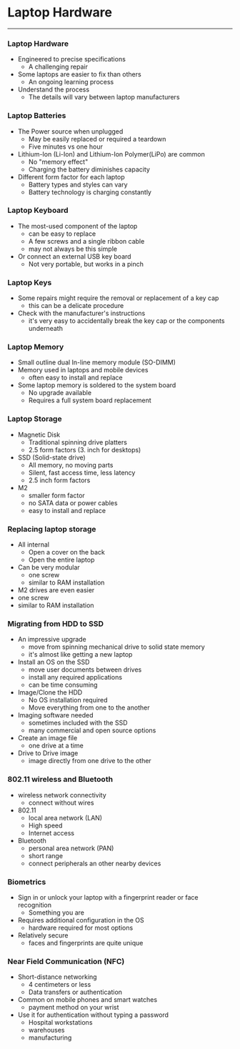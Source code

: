 # Laptop Hardware

---

### Laptop Hardware
- Engineered to precise specifications
	- A challenging repair
- Some laptops are easier to fix than others
	- An ongoing learning process
- Understand the process
	- The details will vary between laptop manufacturers

### Laptop Batteries
- The Power source when unplugged
	- May be easily replaced or required a teardown
	- Five minutes vs one hour
- Lithium-Ion (Li-Ion) and Lithium-Ion Polymer(LiPo) are common
	- No "memory effect"
	- Charging the battery diminishes capacity
- Different form factor for each laptop
	- Battery types and styles can vary
	- Battery technology is charging constantly

### Laptop Keyboard
- The most-used component of the laptop
	- can be easy to replace
	- A few screws and a single ribbon cable
	- may not always be this simple
- Or connect an external USB key board
	- Not very portable, but works in a pinch

### Laptop Keys
- Some repairs might require the removal or replacement of a key cap
	- this can be a delicate procedure
- Check with the manufacturer's instructions
	- it's very easy to accidentally break the key cap or the components underneath

### Laptop Memory
- Small outline dual In-line memory module (SO-DIMM)
- Memory used in laptops and mobile devices
	- often easy to install and replace
- Some laptop memory is soldered to the system board
	- No upgrade available
	- Requires a full system board replacement

### Laptop Storage
- Magnetic Disk
	- Traditional spinning drive platters 
	- 2.5 form factors (3. inch for desktops)
- SSD (Solid-state drive)
	- All memory, no moving parts
	- Silent, fast access time, less latency
	- 2.5 inch form factors
- M2
	- smaller form factor
	- no SATA data or power cables
	- easy to install and replace

### Replacing laptop storage
- All internal
	- Open a cover on the back
	- Open the entire laptop
- Can be very modular
	- one screw
	- similar to RAM installation
- M2 drives are even easier
- one screw
- similar to RAM installation

### Migrating from HDD to SSD
- An impressive upgrade
	- move from spinning mechanical drive to solid state memory
	- it's almost like getting a new laptop
- Install an OS on the SSD
	- move user documents between drives
	- install any required applications
	- can be time consuming
- Image/Clone the HDD
	- No OS installation required
	- Move everything from one to the another
- Imaging software needed
	- sometimes included with the SSD
	- many commercial and open source options
- Create an image file
	- one drive at a time
- Drive to Drive image
	- image directly from one drive to the other

### 802.11 wireless and Bluetooth
- wireless network connectivity
	- connect without wires
- 802.11
	- local area network (LAN)
	- High speed
	- Internet access
- Bluetooth
	- personal area network (PAN)
	- short range
	- connect peripherals an other nearby devices

### Biometrics
- Sign in or unlock your laptop with a fingerprint reader or face recognition
	- Something you are
- Requires additional configuration in the OS
	- hardware required for most options
- Relatively secure
	- faces and fingerprints are quite unique

### Near Field Communication (NFC)
- Short-distance networking
	- 4 centimeters or less
	- Data transfers or authentication
- Common on mobile phones and smart watches
	- payment method on your wrist
- Use it for authentication without typing a password
	- Hospital workstations
	- warehouses
	- manufacturing